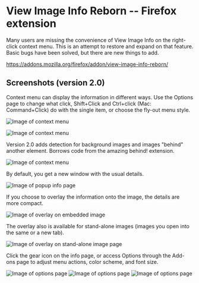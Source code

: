 # View Image Info Reborn -- Firefox extension

Many users are missing the convenience of View Image Info on the right-click context menu. This is an attempt to restore and expand on that feature. Basic bugs have been solved, but there are new things to add.

https://addons.mozilla.org/firefox/addon/view-image-info-reborn/ 

## Screenshots (version 2.0)

Context menu can display the information in different ways. Use the Options page to change what click, Shift+Click and Ctrl+click (Mac: Command+Click) do with the single item, or choose the fly-out menu style.

![Image of context menu](screenshots/context-menu-single_1.9.png)

![Image of context menu](screenshots/context-menu-flyout_1.9.png)

Version 2.0 adds detection for background images and images "behind" another element. Borrows code from the amazing behind! extension.

![Image of context menu](screenshots/context-background_2.0.png)

By default, you get a new window with the usual details.

![Image of popup info page](screenshots/window_1.9.png)

If you choose to overlay the information onto the image, the details are more compact.

![Image of overlay on embedded image](screenshots/overlay_1.5.2.png)

The overlay also is available for stand-alone images (images you open into the same or a new tab).

![Image of overlay on stand-alone image page](screenshots/stand-alone_1.3.png)

Click the gear icon on the info page, or access Options through the Add-ons page to adjust menu actions, color scheme, and font size.

![Image of options page](screenshots/options_1.9_part1.png)
![Image of options page](screenshots/options_1.9_part2.png)
![Image of options page](screenshots/options_1.8_part3.png)
